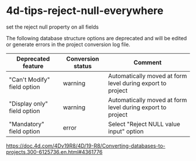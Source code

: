 # 4d-tips-reject-null-everywhere
set the reject null property on all fields

The following database structure options are deprecated and will be edited or generate errors in the project conversion log file. 

|Deprecated feature	|Conversion status	|Comment|
|-|-|-|
|"Can't Modify" field option|	warning	|Automatically moved at form level during export to project|
|"Display only" field option|	warning	|Automatically moved at form level during export to project|
|"Mandatory" field option|	error	|Select "Reject NULL value input" option|

https://doc.4d.com/4Dv19R8/4D/19-R8/Converting-databases-to-projects.300-6125736.en.html#4361776
